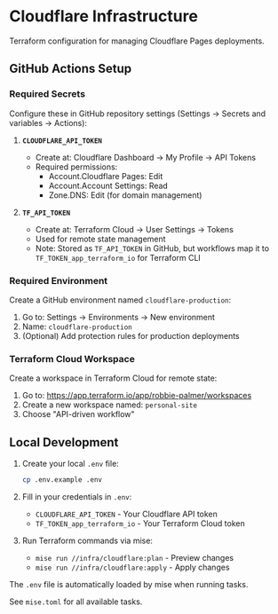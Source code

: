 # Cloudflare Infrastructure

Terraform configuration for managing Cloudflare Pages deployments.

## GitHub Actions Setup

### Required Secrets

Configure these in GitHub repository settings (Settings → Secrets and variables → Actions):

1. **`CLOUDFLARE_API_TOKEN`**
   - Create at: Cloudflare Dashboard → My Profile → API Tokens
   - Required permissions:
     - Account.Cloudflare Pages: Edit
     - Account.Account Settings: Read
     - Zone.DNS: Edit (for domain management)

2. **`TF_API_TOKEN`**
   - Create at: Terraform Cloud → User Settings → Tokens
   - Used for remote state management
   - Note: Stored as `TF_API_TOKEN` in GitHub, but workflows map it to `TF_TOKEN_app_terraform_io` for Terraform CLI

### Required Environment

Create a GitHub environment named `cloudflare-production`:

1. Go to: Settings → Environments → New environment
2. Name: `cloudflare-production`
3. (Optional) Add protection rules for production deployments

### Terraform Cloud Workspace

Create a workspace in Terraform Cloud for remote state:

1. Go to: <https://app.terraform.io/app/robbie-palmer/workspaces>
2. Create a new workspace named: `personal-site`
3. Choose "API-driven workflow"

## Local Development

1. Create your local `.env` file:

   ```bash
   cp .env.example .env
   ```

2. Fill in your credentials in `.env`:
   - `CLOUDFLARE_API_TOKEN` - Your Cloudflare API token
   - `TF_TOKEN_app_terraform_io` - Your Terraform Cloud token

3. Run Terraform commands via mise:
   - `mise run //infra/cloudflare:plan` - Preview changes
   - `mise run //infra/cloudflare:apply` - Apply changes

The `.env` file is automatically loaded by mise when running tasks.

See `mise.toml` for all available tasks.
